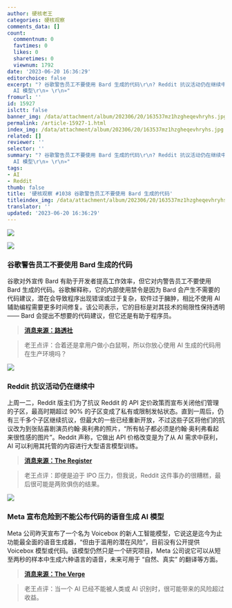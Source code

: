 ```yaml
---
author: 硬核老王
categories: 硬核观察
comments_data: []
count:
  commentnum: 0
  favtimes: 0
  likes: 0
  sharetimes: 0
  viewnum: 1792
date: '2023-06-20 16:36:29'
editorchoice: false
excerpt: "? 谷歌警告员工不要使用 Bard 生成的代码\r\n? Reddit 抗议活动仍在继续中\r\n? Meta 宣布危险到不能公布代码的语音生成
  AI 模型\r\n» \r\n»"
fromurl: ''
id: 15927
islctt: false
banner_img: /data/attachment/album/202306/20/163537mz1hzgheqevhryhs.jpg
permalink: /article-15927-1.html
index_img: /data/attachment/album/202306/20/163537mz1hzgheqevhryhs.jpg
related: []
reviewer: ''
selector: ''
summary: "? 谷歌警告员工不要使用 Bard 生成的代码\r\n? Reddit 抗议活动仍在继续中\r\n? Meta 宣布危险到不能公布代码的语音生成
  AI 模型\r\n» \r\n»"
tags:
- AI
- Reddit
thumb: false
title: '硬核观察 #1038 谷歌警告员工不要使用 Bard 生成的代码'
titleindex_img: /data/attachment/album/202306/20/163537mz1hzgheqevhryhs.jpg
translator: ''
updated: '2023-06-20 16:36:29'
---
```


![](/data/attachment/album/202306/20/163537mz1hzgheqevhryhs.jpg)


![](/data/attachment/album/202306/20/163549d9khvgwk4wdc6wlf.jpg)


### 谷歌警告员工不要使用 Bard 生成的代码


谷歌对外宣传 Bard 有助于开发者提高工作效率，但它对内警告员工不要使用 Bard 生成的代码。谷歌解释称，它的内部使用禁令是因为 Bard 会产生不需要的代码建议，潜在会导致程序出现错误或过于复杂，软件过于臃肿，相比不使用 AI 辅助编程需要更多时间修复。该公司表示，它的目标是对其技术的局限性保持透明 —— Bard 会提出不想要的代码建议，但它还是有助于程序员。



> 
> **[消息来源：路透社](https://www.reuters.com/technology/google-one-ais-biggest-backers-warns-own-staff-about-chatbots-2023-06-15/)**
> 
> 
> 



> 
> 老王点评：合着还是拿用户做小白鼠啊，所以你放心使用 AI 生成的代码用在生产环境吗？
> 
> 
> 


![](/data/attachment/album/202306/20/163600tnxfcnoce2ueqzie.jpg)


### Reddit 抗议活动仍在继续中


上周一二，Reddit 版主们为了抗议 Reddit 的 API 定价政策而宣布关闭他们管理的子区，最高时期超过 90% 的子区变成了私有或限制发帖状态。直到一周后，仍有三千多个子区继续抗议，但最大的一些已经重新开放，不过这些子区将他们的抗议改为到张贴喜剧演员约翰·奥利弗的照片，“所有帖子都必须是约翰·奥利弗看起来很性感的图片”。Reddit 声称，它做出 API 价格改变是为了从 AI 需求中获利，AI 可以利用其托管的内容进行大型语言模型训练。



> 
> **[消息来源：The Register](https://www.theregister.com/2023/06/19/reddit_ceo_musk_twitter/)**
> 
> 
> 



> 
> 老王点评：即便是迫于 IPO 压力，但我说，Reddit 这件事办的很糟糕，最后很可能是两败俱伤的结果。
> 
> 
> 


![](/data/attachment/album/202306/20/163615beffieifjxeiyufq.jpg)


### Meta 宣布危险到不能公布代码的语音生成 AI 模型


Meta 公司昨天宣布了一个名为 Voicebox 的新人工智能模型，它说这是迄今为止功能最全面的语音生成器，“但由于滥用的潜在风险”，目前没有公开提供 Voicebox 模型或代码。该模型仍然只是一个研究项目，Meta 公司说它可以从短至两秒的样本中生成六种语言的语音，未来可用于 “自然、真实” 的翻译等方面。



> 
> **[消息来源：The Verge](https://www.theverge.com/2023/6/17/23764565/meta-says-its-new-speech-generating-ai-model-is-too-dangerous-for-public-release)**
> 
> 
> 



> 
> 老王点评：当一个 AI 已经不能被人类或 AI 识别时，很可能带来的风险超过收益。
> 
> 
>